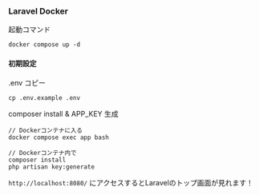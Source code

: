 ### Laravel Docker 

起動コマンド
```
docker compose up -d
```

#### 初期設定

.env コピー
```
cp .env.example .env
```

composer install & APP_KEY 生成
```
// Dockerコンテナに入る
docker compose exec app bash

// Dockerコンテナ内で
composer install
php artisan key:generate
```

`http://localhost:8080/` にアクセスするとLaravelのトップ画面が見れます！